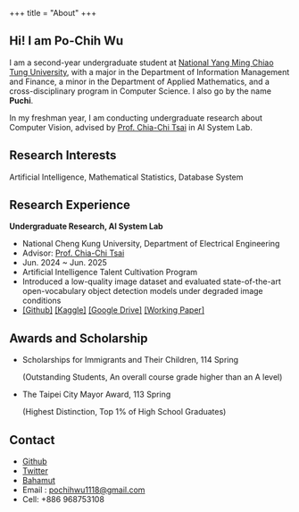 +++
title = "About"
+++

## Hi! I am Po-Chih Wu

I am a second-year undergraduate student at [National Yang Ming Chiao Tung University](https://www.nycu.edu.tw/nycu/ch/), with a major in the Department of Information Management and Finance, a minor in the Department of Applied Mathematics, and a cross-disciplinary program in Computer Science. I also go by the name  **Puchi**.

In my freshman year, I am conducting undergraduate research about Computer Vision, advised by [Prof. Chia-Chi Tsai](https://www.ee.ncku.edu.tw/teacher/index2.php?teacher_id=170) in AI System Lab.

## Research Interests
Artificial Intelligence, Mathematical Statistics, Database System

## Research Experience

**Undergraduate Research, AI System Lab**
- National Cheng Kung University, Department of Electrical Engineering
- Advisor: [Prof. Chia-Chi Tsai](https://www.ee.ncku.edu.tw/teacher/index2.php?teacher_id=170)
- Jun. 2024 ~ Jun. 2025
- Artificial Intelligence Talent Cultivation Program
- Introduced a low-quality image dataset and evaluated state-of-the-art open-vocabulary object detection models under degraded image conditions
- [[Github]](https://github.com/pochih-code/Low-quality-image-dataset) [[Kaggle]](https://www.kaggle.com/datasets/pochihwu/low-quality-image-dataset) [[Google Drive]](https://drive.google.com/file/d/1-w432b79T6Tj_bhkrFal_fVVLC4eE79t) [[Working Paper]](https://github.com/pochih-code/pochih-code.github.io/blob/main/data/LQimage_WorkingPaper.pdf)

## Awards and Scholarship

- Scholarships for Immigrants and Their Children, 114 Spring

  (Outstanding Students, An overall course grade higher than an A level)

- The Taipei City Mayor Award, 113 Spring

  (Highest Distinction, Top 1% of High School Graduates)

## Contact
- [Github](https://github.com/pochih-code)
- [Twitter](https://x.com/puchi1118)
- [Bahamut](https://home.gamer.com.tw/profile/index.php?&owner=wood1118nthu)
- Email : pochihwu1118@gmail.com
- Cell: +886 968753108
